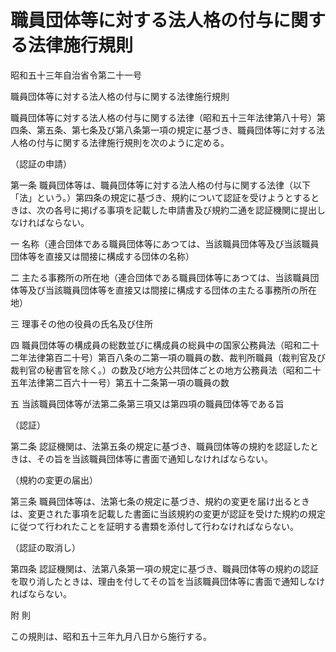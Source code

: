 # 職員団体等に対する法人格の付与に関する法律施行規則

昭和五十三年自治省令第二十一号

職員団体等に対する法人格の付与に関する法律施行規則

職員団体等に対する法人格の付与に関する法律（昭和五十三年法律第八十号）第四条、第五条、第七条及び第八条第一項の規定に基づき、職員団体等に対する法人格の付与に関する法律施行規則を次のように定める。

（認証の申請）

第一条 職員団体等は、職員団体等に対する法人格の付与に関する法律（以下「法」という。）第四条の規定に基づき、規約について認証を受けようとするときは、次の各号に掲げる事項を記載した申請書及び規約二通を認証機関に提出しなければならない。

一 名称（連合団体である職員団体等にあつては、当該職員団体等及び当該職員団体等を直接又は間接に構成する団体の名称）

二 主たる事務所の所在地（連合団体である職員団体等にあつては、当該職員団体等及び当該職員団体等を直接又は間接に構成する団体の主たる事務所の所在地）

三 理事その他の役員の氏名及び住所

四 職員団体等の構成員の総数並びに構成員の総員中の国家公務員法（昭和二十二年法律第百二十号）第百八条の二第一項の職員の数、裁判所職員（裁判官及び裁判官の秘書官を除く。）の数及び地方公共団体ごとの地方公務員法（昭和二十五年法律第二百六十一号）第五十二条第一項の職員の数

五 当該職員団体等が法第二条第三項又は第四項の職員団体等である旨

（認証）

第二条 認証機関は、法第五条の規定に基づき、職員団体等の規約を認証したときは、その旨を当該職員団体等に書面で通知しなければならない。

（規約の変更の届出）

第三条 職員団体等は、法第七条の規定に基づき、規約の変更を届け出るときは、変更された事項を記載した書面に当該規約の変更が認証を受けた規約の規定に従つて行われたことを証明する書類を添付して行わなければならない。

（認証の取消し）

第四条 認証機関は、法第八条第一項の規定に基づき、職員団体等の規約の認証を取り消したときは、理由を付してその旨を当該職員団体等に書面で通知しなければならない。

附 則

この規則は、昭和五十三年九月八日から施行する。
